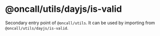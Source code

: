 # @oncall/utils/dayjs/is-valid

Secondary entry point of `@oncall/utils`. It can be used by importing from `@oncall/utils/dayjs/is-valid`.
